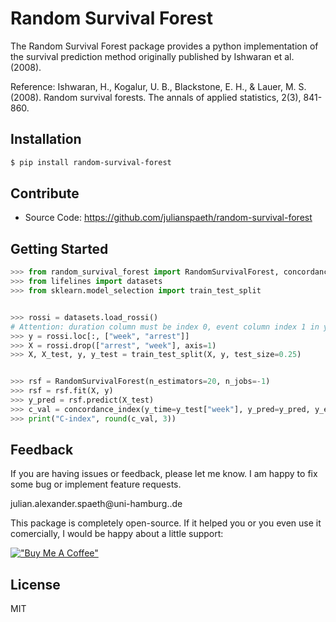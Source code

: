 # Random Survival Forest


The Random Survival Forest package provides a python implementation of the survival prediction method originally published by Ishwaran et al. (2008).

Reference: 
Ishwaran, H., Kogalur, U. B., Blackstone, E. H., & Lauer, M. S. (2008). 
Random survival forests. 
The annals of applied statistics, 2(3), 841-860.

## Installation
```sh
$ pip install random-survival-forest
```

## Contribute

- Source Code: https://github.com/julianspaeth/random-survival-forest

## Getting Started

```python
>>> from random_survival_forest import RandomSurvivalForest, concordance_index
>>> from lifelines import datasets
>>> from sklearn.model_selection import train_test_split


>>> rossi = datasets.load_rossi()
# Attention: duration column must be index 0, event column index 1 in y
>>> y = rossi.loc[:, ["week", "arrest"]]
>>> X = rossi.drop(["arrest", "week"], axis=1)
>>> X, X_test, y, y_test = train_test_split(X, y, test_size=0.25)


>>> rsf = RandomSurvivalForest(n_estimators=20, n_jobs=-1)
>>> rsf = rsf.fit(X, y)
>>> y_pred = rsf.predict(X_test)
>>> c_val = concordance_index(y_time=y_test["week"], y_pred=y_pred, y_event=y_test["arrest"])
>>> print("C-index", round(c_val, 3))
```

## Feedback

If you are having issues or feedback, please let me know. I am happy to fix some bug or implement feature requests.

julian.alexander.spaeth@uni-hamburg..de

This package is completely open-source. If it helped you or you even use it comercially, I would be happy about a little support:

[!["Buy Me A Coffee"](https://www.buymeacoffee.com/assets/img/custom_images/orange_img.png)](https://www.buymeacoffee.com/julianspaeth)

## License
MIT



